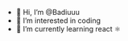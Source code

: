 - 👋 Hi, I’m @Badiuuu
- 👀 I’m interested in coding
- 🌱 I’m currently learning react ⚛
<!---
Badiuuu/Badiuuu is a ✨ special ✨ repository because its `README.md` (this file) appears on your GitHub profile.
You can click the Preview link to take a look at your changes.
--->
